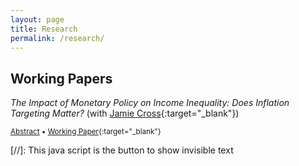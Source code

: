 ```yaml
---
layout: page
title: Research
permalink: /research/
---
```


## Working Papers

*The Impact of Monetary Policy on Income Inequality: Does Inflation Targeting Matter?* (with [Jamie Cross](https://jamiecross.com.au/){:target="_blank"})

<small><a href="#/" onclick="visib('inflation')">Abstract</a> &bull; [Working Paper](https://drive.google.com/file/d/189VwZmZSMQm5IUug1donNjZ12dkpMLMA/view?usp=sharing){:target="_blank"} </small>

<div id="inflation" style="display: none; text-align: justify; line-height: 1.1"><small>
Does inflation targeting affect the nexus between monetary policy and income inequality? We address this question by estimating country-specific structural vector autoregression models across the G7 economies. In line with existing studies, we find that contractionary monetary policy shocks increase income inequality when using a long period of data from 1974-2019. However, we also find that controlling for the adoption of inflation targeting reduces the size of this effect within Japan and the UK, and in Canada and the US, it disappears altogether. These results suggest that country-specific inflation targeting may mitigate the inequality-inducing consequences of unanticipated monetary contractions. In contrast, mixed evidence is found for those countries in the Eurozone: France, Germany, and Italy.
</small></div>

[//]: This java script is the button to show invisible text
<script>
 function visib(id) {
  var x = document.getElementById(id);
  if (x.style.display === "block") {
    x.style.display = "none";
  } else {
    x.style.display = "block";
  }
}
</script>
